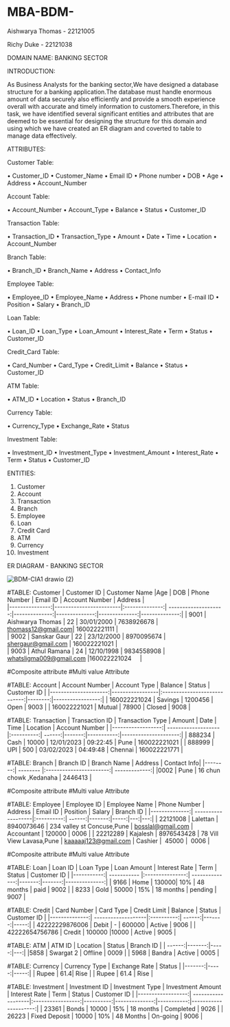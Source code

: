 # MBA-BDM-
Aishwarya Thomas - 22121005 

Richy Duke - 22121038

DOMAIN NAME: BANKING SECTOR 

INTRODUCTION:

As  Business Analysts for the banking sector,We have designed a database structure for a banking application.The database must handle enormous amount of data securely also efficiently and provide a smooth experience overall with accurate and timely information to customers.Therefore, in this task, we have identified several significant entities and attributes that are deemed to be essential for designing the  structure for this domain and using which we have created an ER diagram and coverted to table to manage data effectively.


ATTRIBUTES:

Customer Table:

•	Customer_ID 
•	Customer_Name
•	Email ID
• Phone number
• DOB
• Age
• Address
• Account_Number

Account Table:

•	Account_Number 
•	Account_Type
•	Balance
•	Status
•	Customer_ID 

Transaction Table:

•	Transaction_ID 
•	Transaction_Type
•	Amount
•	Date
•	Time
•	Location
•	Account_Number 

Branch Table:

•	Branch_ID 
•	Branch_Name
•	Address
•	Contact_Info

Employee Table:

•	Employee_ID 
•	Employee_Name
•	Address
• Phone number
• E-mail ID
•	Position
•	Salary
• Branch_ID 

Loan Table:

•	Loan_ID 
•	Loan_Type
•	Loan_Amount
•	Interest_Rate
•	Term
•	Status
•	Customer_ID 

Credit_Card Table:

•	Card_Number
•	Card_Type
•	Credit_Limit
•	Balance
•	Status
•	Customer_ID 

ATM Table:

•	ATM_ID 
•	Location
•	Status
•	Branch_ID 

Currency Table:

•	Currency_Type 
•	Exchange_Rate
•	Status

Investment Table:

•	Investment_ID
•	Investment_Type
•	Investment_Amount
•	Interest_Rate
•	Term
•	Status
•	Customer_ID 


ENTITIES:
1.	Customer
2.	Account
3.	Transaction
4.	Branch
5.	Employee
6.	Loan
7.	Credit Card
8.	ATM
9.	Currency
10. Investment


ER DIAGRAM - BANKING SECTOR

![BDM-CIA1 drawio (2)](https://user-images.githubusercontent.com/125997499/235332035-2b7c4b72-a9f5-4dd0-9db9-0650d715e8f7.png)




   
#TABLE: Customer
| Customer ID  | Customer Name       |Age |  DOB | Phone Number | Email ID | Account Number  | Address  |   
|---------------:|------------------------|:--------------:| --------------------:|--------------:|--------------:|--------------:|--------------:|
|  9001             |  Aishwarya Thomas   | 22 | 30/01/2000 |  7638926678 | thomass12@gmail.com| 160022221111    |    
|  9002             |  Sanskar Gaur            | 22 | 23/12/2000 | 8970095674 | shergaur@gmail.com | 160022221021    |    
|  9003             |  Athul Ramana           | 24 | 12/10/1998 |  9834558908 | whatsligma009@gmail.com |160022221024     |

#Composite attribute 
#Multi value Attribute 

#TABLE: Account
|  Account Number  |  Account Type |  Balance                            |  Status | Customer ID     | 
|---------------------:|-----------------|:----------------------------:|--------:|-----------------:|
|  160022221024  |  Savings              |  1200456                           |  Open  | 9003     | 
|  160022221021  |  Mutual               |  78900                               |  Closed | 9008 | 

#TABLE: Transaction
|  Transaction ID  |  Transaction Type |  Amount |  Date |  Time |  Location |  Account Number |
|------------------:| -------------------|:----------:| ------:|-------:|-----------:|---------------------:|
|  888234             |  Cash |  10000 |  12/01/2023 |  09:22:45 |  Pune |  160022221021 |
|  888999  |  UPI |  500 |  03/02/2023 |  04:49:48 |  Chennai |  160022221771 |

#TABLE: Branch
|  Branch ID |  Branch Name |  Address |  Contact Info|
|--------:| -------- |:-----------------------:| -------------:|
|0002 | Pune   | 16 chun chowk ,Kedanaha  | 2446413       |

#Composite attribute 
#Multi value Attribute 

#TABLE: Employee
| Employee ID |  Employee Name | Phone Number | Address | Email ID |  Position |  Salary |  Branch ID |
|--------------:| -------------------|:----------:| ------:|-------:|-----:|---:|---:|
| 22121008 |  Lalettan |  8940073646 | 234 valley st Concuse,Pune | bosslal@gmail.com | Accountant |  120000 |  0006 |
| 22212289 |  Kajalesh |  8976543428 | 78 Vill View  Lavasa,Pune | kaaaaaj123@gmail.com |  Cashier |  45000 |  0006 |

#Composite attribute 
#Multi value Attribute 

#TABLE: Loan
|  Loan ID  | Loan Type | Loan Amount | Interest Rate | Term | Status | Customer ID |
|-----------:| ----------- |:---------------:| --------------:|-------:|-------:|--------------:|
|  9166  | Home | 130000| 10% | 48 months | paid | 9002 |
|  8233  | Gold | 50000 | 15% | 18 months | pending | 9007 |

#TABLE: Credit
| Card Number  | Card Type | Credit Limit | Balance | Status | Customer ID |
|--------------:| -------------------|:----------:| ------:|-------:|-----:|
| 42222229876006  | Debit | - | 600000 | Active | 9006 |
| 42222654756786 | Credit | 100000 |10000 | Active | 9005 |

#TABLE: ATM
| ATM ID | Location | Status | Branch ID |
| ------:|-------:|-----:|---:|
|5858 | Swargat 2 | Offline | 0009 |
| 5968 | Bandra | Active | 0005 |

#TABLE: Currency
| Currency Type  | Exchange Rate | Status |
|-------:|-----:|-----:|
| Rupee  | 61.4| Rise |
| Rupee  | 61.4 | Rise |

#TABLE: Investment
|  Investment ID  | Investment Type | Investment Amount | Interest Rate | Term | Status | Customer ID |
|------------------:| -------------------|:-----------------:|----------:|--------------:|-----------:|---------------------:|
|  23361  | Bonds | 10000 | 15% | 18 months | Completed | 9026 |
|  26223  | Fixed Deposit | 10000 | 10% | 48 Months | On-going | 9006 |









